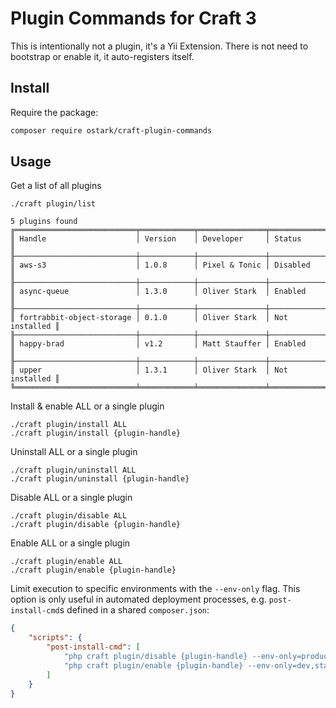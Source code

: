 # Plugin Commands for Craft 3

This is intentionally not a plugin, it's a Yii Extension.
There is not need to bootstrap or enable it, it auto-registers itself.

## Install

Require the package:

```sh
composer require ostark/craft-plugin-commands
```

## Usage

Get a list of all plugins

```
./craft plugin/list

5 plugins found
╔═══════════════════════════╤════════════╤═══════════════╤═══════════════╗
║ Handle                    │ Version    │ Developer     │ Status        ║
╟───────────────────────────┼────────────┼───────────────┼───────────────╢
║ aws-s3                    │ 1.0.8      │ Pixel & Tonic │ Disabled      ║
╟───────────────────────────┼────────────┼───────────────┼───────────────╢
║ async-queue               │ 1.3.0      │ Oliver Stark  │ Enabled       ║
╟───────────────────────────┼────────────┼───────────────┼───────────────╢
║ fortrabbit-object-storage │ 0.1.0      │ Oliver Stark  │ Not installed ║
╟───────────────────────────┼────────────┼───────────────┼───────────────╢
║ happy-brad                │ v1.2       │ Matt Stauffer │ Enabled       ║
╟───────────────────────────┼────────────┼───────────────┼───────────────╢
║ upper                     │ 1.3.1      │ Oliver Stark  │ Not installed ║
╚═══════════════════════════╧════════════╧═══════════════╧═══════════════╝
```

Install & enable ALL or a single plugin

```
./craft plugin/install ALL
./craft plugin/install {plugin-handle}
```

Uninstall  ALL or a single plugin

```
./craft plugin/uninstall ALL
./craft plugin/uninstall {plugin-handle}
```

Disable ALL or a single plugin

```
./craft plugin/disable ALL
./craft plugin/disable {plugin-handle}
```

Enable ALL or a single plugin

```
./craft plugin/enable ALL
./craft plugin/enable {plugin-handle}
```

Limit execution to specific environments with the `--env-only` flag. 
This option is only useful in automated deployment processes, e.g. `post-install-cmd`s defined in a shared `composer.json`:

```json
{
    "scripts": {
        "post-install-cmd": [
            "php craft plugin/disable {plugin-handle} --env-only=production",
            "php craft plugin/enable {plugin-handle} --env-only=dev,staging"
        ]
    }
}
